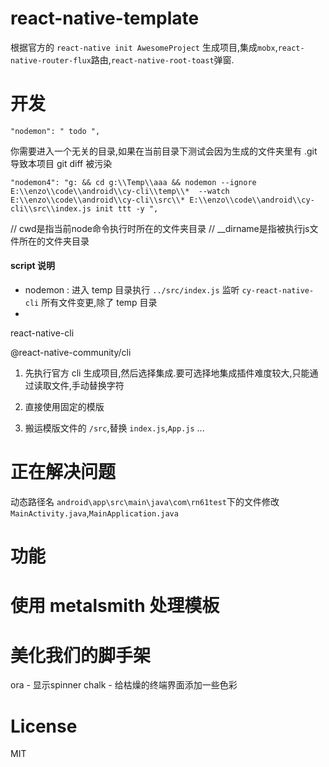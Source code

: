 # react-native-template
根据官方的 `react-native init AwesomeProject` 生成项目,集成`mobx`,`react-native-router-flux`路由,`react-native-root-toast`弹窗.

# 开发
    "nodemon": " todo ",
    
你需要进入一个无关的目录,如果在当前目录下测试会因为生成的文件夹里有 .git 导致本项目 git diff 被污染

    "nodemon4": "g: && cd g:\\Temp\\aaa && nodemon --ignore E:\\enzo\\code\\android\\cy-cli\\temp\\*  --watch E:\\enzo\\code\\android\\cy-cli\\src\\* E:\\enzo\\code\\android\\cy-cli\\src\\index.js init ttt -y ",


// cwd是指当前node命令执行时所在的文件夹目录
// __dirname是指被执行js文件所在的文件夹目录


#### script 说明
- nodemon : 进入 temp 目录执行 `../src/index.js` 监听 `cy-react-native-cli` 所有文件变更,除了 temp 目录
- 


react-native-cli

 @react-native-community/cli
 
 1. 先执行官方 cli 生成项目,然后选择集成.要可选择地集成插件难度较大,只能通过读取文件,手动替换字符
 
 2. 直接使用固定的模版
 
 3. 搬运模版文件的 `/src`,替换 `index.js`,`App.js` ...
 
# 正在解决问题
动态路径名 `android\app\src\main\java\com\rn61test`下的文件修改
`MainActivity.java`,`MainApplication.java`

# 功能




# 使用 metalsmith 处理模板


# 美化我们的脚手架
ora - 显示spinner
chalk - 给枯燥的终端界面添加一些色彩

# License
MIT
